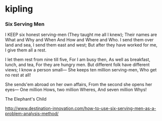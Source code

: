 # kipling

### Six Serving Men

I KEEP six honest serving-men
(They taught me all I knew);
Their names are What and Why and When 
And How and Where and Who.
I send them over land and sea,
I send them east and west;
But after they have worked for me,
I give them all a rest.

I let them rest from nine till five,
For I am busy then,
As well as breakfast, lunch, and tea,
For they are hungry men.
But different folk have different views;
I know a person small—
She keeps ten million serving-men,
Who get no rest at all!

She sends&#39;em abroad on her own affairs,
From the second she opens her eyes—
One million Hows, two million Wheres,
And seven million Whys!

The Elephant's Child

http://www.destination-innovation.com/how-to-use-six-serving-men-as-a-problem-analysis-method/
